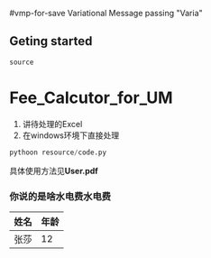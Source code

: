 #vmp-for-save
Variational Message passing
"Varia"
## Geting started
```source ```

# Fee_Calcutor_for_UM
1. 讲待处理的Excel
2. 在windows环境下直接处理
```python
pythoon resource/code.py
```

具体使用方法见**User.pdf**
### 你说的是啥水电费水电费
| 姓名 |年龄|
|-----|----|
|张莎|12|
